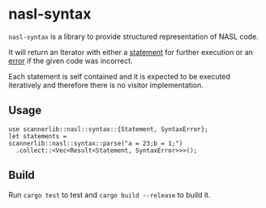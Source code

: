 # nasl-syntax

`nasl-syntax` is a library to provide structured representation of NASL code.

It will return an Iterator with either a [statement](./src/statement.rs) for further execution or an [error](./src/error.rs) if the given code was incorrect.

Each statement is self contained and it is expected to be executed iteratively and therefore there is no visitor implementation.


## Usage

```
use scannerlib::nasl::syntax::{Statement, SyntaxError};
let statements =
scannerlib::nasl::syntax::parse("a = 23;b = 1;")
  .collect::<Vec<Result<Statement, SyntaxError>>>();
```

## Build

Run `cargo test` to test and `cargo build --release` to build it.
